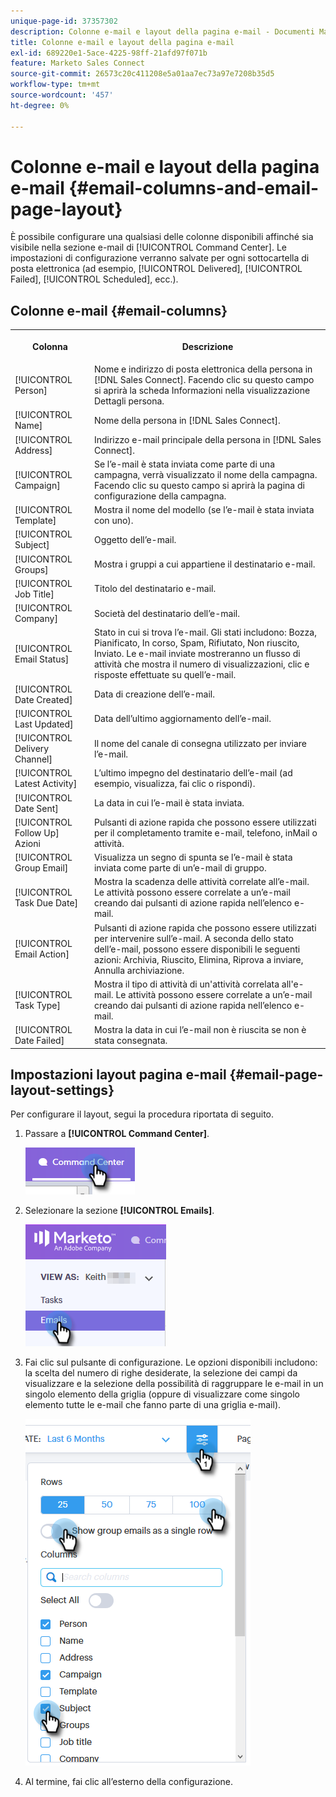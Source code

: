 ```yaml
---
unique-page-id: 37357302
description: Colonne e-mail e layout della pagina e-mail - Documenti Marketo - Documentazione del prodotto
title: Colonne e-mail e layout della pagina e-mail
exl-id: 689220e1-5ace-4225-98ff-21afd97f071b
feature: Marketo Sales Connect
source-git-commit: 26573c20c411208e5a01aa7ec73a97e7208b35d5
workflow-type: tm+mt
source-wordcount: '457'
ht-degree: 0%

---
```


# Colonne e-mail e layout della pagina e-mail {#email-columns-and-email-page-layout}

È possibile configurare una qualsiasi delle colonne disponibili affinché sia visibile nella sezione e-mail di [!UICONTROL Command Center]. Le impostazioni di configurazione verranno salvate per ogni sottocartella di posta elettronica (ad esempio, [!UICONTROL Delivered], [!UICONTROL Failed], [!UICONTROL Scheduled], ecc.).

## Colonne e-mail {#email-columns}

<table>
 <colgroup>
  <col>
  <col>
 </colgroup>
 <tbody>
  <tr>
   <th><p>Colonna</p></th>
   <th>Descrizione</th>
  </tr>
  <tr>
   <td>[!UICONTROL Person]</td>
   <td>Nome e indirizzo di posta elettronica della persona in [!DNL Sales Connect]. Facendo clic su questo campo si aprirà la scheda Informazioni nella visualizzazione Dettagli persona.</td>
  </tr>
  <tr>
   <td>[!UICONTROL Name]</td>
   <td>Nome della persona in [!DNL Sales Connect].</td>
  </tr>
  <tr>
   <td>[!UICONTROL Address]</td>
   <td>Indirizzo e-mail principale della persona in [!DNL Sales Connect].</td>
  </tr>
  <tr>
   <td>[!UICONTROL Campaign]</td>
   <td>Se l’e-mail è stata inviata come parte di una campagna, verrà visualizzato il nome della campagna. Facendo clic su questo campo si aprirà la pagina di configurazione della campagna.</td>
  </tr>
  <tr>
   <td>[!UICONTROL Template]</td>
   <td>Mostra il nome del modello (se l’e-mail è stata inviata con uno).</td>
  </tr>
  <tr>
   <td colspan="1">[!UICONTROL Subject]</td>
   <td colspan="1">Oggetto dell’e-mail.</td>
  </tr>
  <tr>
   <td colspan="1">[!UICONTROL Groups]</td>
   <td colspan="1">Mostra i gruppi a cui appartiene il destinatario e-mail.</td>
  </tr>
  <tr>
   <td>[!UICONTROL Job Title]</td>
   <td>Titolo del destinatario e-mail.</td>
  </tr>
  <tr>
   <td>[!UICONTROL Company]</td>
   <td>Società del destinatario dell’e-mail.</td>
  </tr>
  <tr>
   <td>[!UICONTROL Email Status]</td>
   <td>Stato in cui si trova l’e-mail. Gli stati includono: Bozza, Pianificato, In corso, Spam, Rifiutato, Non riuscito, Inviato. Le e-mail inviate mostreranno un flusso di attività che mostra il numero di visualizzazioni, clic e risposte effettuate su quell’e-mail.</td>
  </tr>
  <tr>
   <td>[!UICONTROL Date Created]</td>
   <td>Data di creazione dell’e-mail.</td>
  </tr>
  <tr>
   <td>[!UICONTROL Last Updated]</td>
   <td>Data dell’ultimo aggiornamento dell’e-mail.</td>
  </tr>
  <tr>
   <td>[!UICONTROL Delivery Channel]</td>
   <td>Il nome del canale di consegna utilizzato per inviare l’e-mail.</td>
  </tr>
  <tr>
   <td>[!UICONTROL Latest Activity]</td>
   <td>L’ultimo impegno del destinatario dell’e-mail (ad esempio, visualizza, fai clic o rispondi).</td>
  </tr>
  <tr>
   <td>[!UICONTROL Date Sent]</td>
   <td>La data in cui l’e-mail è stata inviata.</td>
  </tr>
  <tr>
   <td>[!UICONTROL Follow Up] Azioni</td>
   <td>Pulsanti di azione rapida che possono essere utilizzati per il completamento tramite e-mail, telefono, inMail o attività.</td>
  </tr>
  <tr>
   <td>[!UICONTROL Group Email]</td>
   <td>Visualizza un segno di spunta se l’e-mail è stata inviata come parte di un’e-mail di gruppo.</td>
  </tr>
  <tr>
   <td>[!UICONTROL Task Due Date]</td>
   <td>Mostra la scadenza delle attività correlate all’e-mail. Le attività possono essere correlate a un’e-mail creando dai pulsanti di azione rapida nell’elenco e-mail.</td>
  </tr>
  <tr>
   <td>[!UICONTROL Email Action]</td>
   <td>Pulsanti di azione rapida che possono essere utilizzati per intervenire sull’e-mail. A seconda dello stato dell’e-mail, possono essere disponibili le seguenti azioni: Archivia, Riuscito, Elimina, Riprova a inviare, Annulla archiviazione.</td>
  </tr>
  <tr>
   <td>[!UICONTROL Task Type]</td>
   <td>Mostra il tipo di attività di un'attività correlata all'e-mail. Le attività possono essere correlate a un’e-mail creando dai pulsanti di azione rapida nell’elenco e-mail.</td>
  </tr>
  <tr>
   <td>[!UICONTROL Date Failed]</td>
   <td>Mostra la data in cui l’e-mail non è riuscita se non è stata consegnata.</td>
  </tr>
 </tbody>
</table>

## Impostazioni layout pagina e-mail {#email-page-layout-settings}

Per configurare il layout, segui la procedura riportata di seguito.

1. Passare a **[!UICONTROL Command Center]**.

   ![](assets/email-columns-and-email-grid-layout-1.png)

1. Selezionare la sezione **[!UICONTROL Emails]**.

   ![](assets/email-columns-and-email-grid-layout-2.png)

1. Fai clic sul pulsante di configurazione. Le opzioni disponibili includono: la scelta del numero di righe desiderate, la selezione dei campi da visualizzare e la selezione della possibilità di raggruppare le e-mail in un singolo elemento della griglia (oppure di visualizzare come singolo elemento tutte le e-mail che fanno parte di una griglia e-mail).

   ![](assets/email-columns-and-email-grid-layout-3.png)

1. Al termine, fai clic all’esterno della configurazione.

